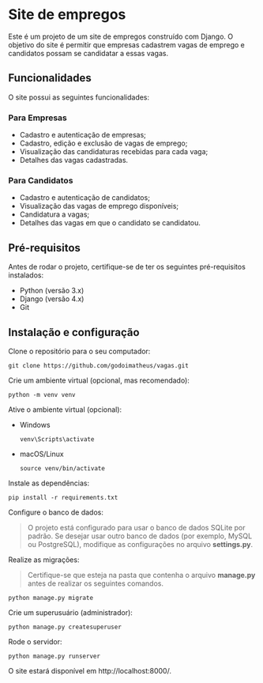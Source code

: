 # Site de empregos

Este é um projeto de um site de empregos construído com Django. O objetivo do site é permitir que empresas cadastrem vagas de emprego e candidatos possam se candidatar a essas vagas.

## Funcionalidades

O site possui as seguintes funcionalidades:

### Para Empresas

- Cadastro e autenticação de empresas;
- Cadastro, edição e exclusão de vagas de emprego;
- Visualização das candidaturas recebidas para cada vaga;
- Detalhes das vagas cadastradas.

### Para Candidatos

- Cadastro e autenticação de candidatos;
- Visualização das vagas de emprego disponíveis;
- Candidatura a vagas;
- Detalhes das vagas em que o candidato se candidatou.

## Pré-requisitos

Antes de rodar o projeto, certifique-se de ter os seguintes pré-requisitos instalados:

- Python (versão 3.x)
- Django (versão 4.x)
- Git

## Instalação e configuração

Clone o repositório para o seu computador:

`git clone https://github.com/godoimatheus/vagas.git`

Crie um ambiente virtual (opcional, mas recomendado):

`python -m venv venv`

Ative o ambiente virtual (opcional):

- Windows

  `venv\Scripts\activate`

- macOS/Linux

  `source venv/bin/activate`

Instale as dependências:

`pip install -r requirements.txt`

Configure o banco de dados:

>O projeto está configurado para usar o banco de dados SQLite por padrão. Se desejar usar outro banco de dados (por exemplo, MySQL ou PostgreSQL), modifique as configurações no arquivo **settings.py**.

Realize as migrações:

> Certifique-se que esteja na pasta que contenha o arquivo **manage.py** antes de realizar os seguintes comandos.

`python manage.py migrate`

Crie um superusuário (administrador):

`python manage.py createsuperuser`

Rode o servidor:

`python manage.py runserver`

O site estará disponível em http://localhost:8000/.
